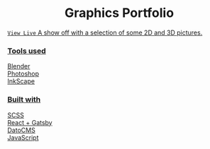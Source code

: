 <h1 align="center">
  Graphics Portfolio
</h1>
<code><a href="https://grafikimaster.gatsbyjs.io/">View Live</code>
A show off with a selection of some 2D and 3D pictures.
<h3>Tools used</h3>
Blender   <br>
Photoshop <br>
InkScape  <br>

<h3>Built with</h3>
SCSS            <br>
React + Gatsby  <br>
DatoCMS         <br>
JavaScript      <br>

